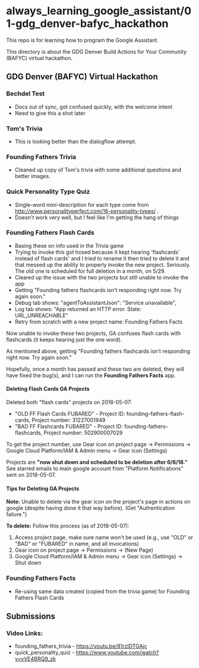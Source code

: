 # always_learning_google_assistant/01-gdg_denver-bafyc_hackathon

This repo is for learning how to program the Google Assistant.

This directory is about the GDG Denver Build Actions for Your Community (BAFYC) virtual hackathon.

## GDG Denver (BAFYC) Virtual Hackathon

### Bechdel Test

- Docs out of sync, got confused quickly, with the welcome intent
- Need to give this a shot later

### Tom's Trivia

- This is looking better than the dialogflow attempt.

### Founding Fathers Trivia

- Cleaned up copy of Tom's trivia with some additional questions and better images.

### Quick Personality Type Quiz

- Single-word mini-description for each type come from http://www.personalityperfect.com/16-personality-types/ .
- Doesn't work very well, but I feel like I'm getting the hang of things

### Founding Fathers Flash Cards

- Basing these on info used in the Trivia game
- Trying to invoke this got hosed because it kept hearing 'flashcards' instead of flash cards' and I tried to rename it
  then tried to delete it and that messed up the ability to properly invoke the new project.  Seriously.
  The old one is scheduled for full deletion in a month, on 5/29.
- Cleared up the issue with the two projects but still unable to invoke the app
- Getting "Founding fathers flashcards isn't responding right now. Try again soon."
- Debug tab shows: "agentToAssistantJson": "Service unavailable",
- Log tab shows: "App returned an HTTP error. State: URL_UNREACHABLE"
- Retry from scratch with a new project name: Founding Fathers Facts

Now unable to invoke these two projects, GA confuses flash cards with flashcards (it keeps hearing just the one word).

As mentioned above, getting "Founding fathers flashcards isn't responding right now. Try again soon."

Hopefully, once a month has passed and these two are deleted, they will have fixed the bug(s), and I can run the
**Founding Fathers Facts** app.

#### Deleting Flash Cards GA Projects

Deleted both "flash cards" projects on 2018-05-07:

- "OLD FF Flash Cards FUBARED" - Project ID: founding-fathers-flash-cards, Project number: 31227001949
- "BAD FF Flashcards FUBARED" - Project ID: founding-fathers-flashcards, Project number: 502900007029

To get the project number, use Gear icon on project page -> Permissions -> Google Cloud Platform/IAM & Admin menu -> Gear icon (Settings)

Projects are **"now shut down and scheduled to be deletion after 6/6/18."**
See starred emails to main google account from "Platform Notifications" sent on 2018-05-07.

#### Tips for Deleting GA Projects

**Note:** Unable to delete via the gear icon on the project's page in actions on google (despite having done it that way before).
(Get "Authentication failure.")

**To delete:**
Follow this process (as of 2018-05-07):

1. Access project page, make sure name won't be used (e.g., use "OLD" or "BAD" or "FUBARED" in name,  and all invocations)
2. Gear icon on project page -> Permissions -> (New Page)
3. Google Cloud Platform/IAM & Admin menu -> Gear icon (Settings) -> Shut down

### Founding Fathers Facts

- Re-using same data created (copied from the trivia game) for Founding Fathers Flash Cards

## Submissions

### Video Links:

- founding_fathers_trivia - https://youtu.be/81rzIDTGAjc
- quick_personality_quiz - https://www.youtube.com/watch?v=vVE4BRQ9_zk

